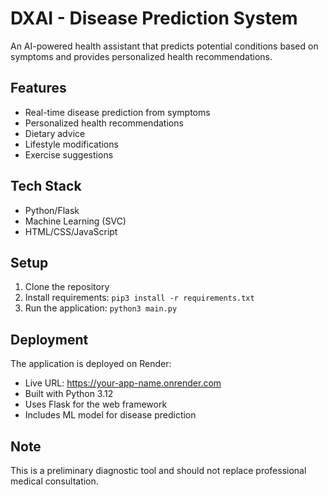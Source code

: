 # DXAI - Disease Prediction System

An AI-powered health assistant that predicts potential conditions based on symptoms and provides personalized health recommendations.

## Features
- Real-time disease prediction from symptoms
- Personalized health recommendations
- Dietary advice
- Lifestyle modifications
- Exercise suggestions

## Tech Stack
- Python/Flask
- Machine Learning (SVC)
- HTML/CSS/JavaScript

## Setup
1. Clone the repository
2. Install requirements: `pip3 install -r requirements.txt`
3. Run the application: `python3 main.py`

## Deployment

The application is deployed on Render:
- Live URL: https://your-app-name.onrender.com
- Built with Python 3.12
- Uses Flask for the web framework
- Includes ML model for disease prediction

## Note
This is a preliminary diagnostic tool and should not replace professional medical consultation. 